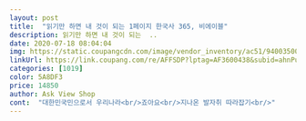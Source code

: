 ```yaml
---
layout: post 
title:  "읽기만 하면 내 것이 되는 1페이지 한국사 365, 비에이블" 
description: 읽기만 하면 내 것이 되는  ..
date: 2020-07-18 08:04:04 
img: https://static.coupangcdn.com/image/vendor_inventory/ac51/94003500c07fccb315e8dcd0314bdc180264127b93dfb0e1d247c4ee857f.jpg 
linkUrl: https://link.coupang.com/re/AFFSDP?lptag=AF3600438&subid=ahnPublicAsk&pageKey=1694956936&itemId=2885548823&vendorItemId=70874631095&traceid=V0-113-b4a2d8d6214622a5 
categories: [1019] 
color: 5A8DF3 
price: 14850 
author: Ask View Shop 
cont:  "대한민국민으로서 우리나라<br/>죠아요<br/>지나온 발자취 따라잡기<br/>" 
---
```


